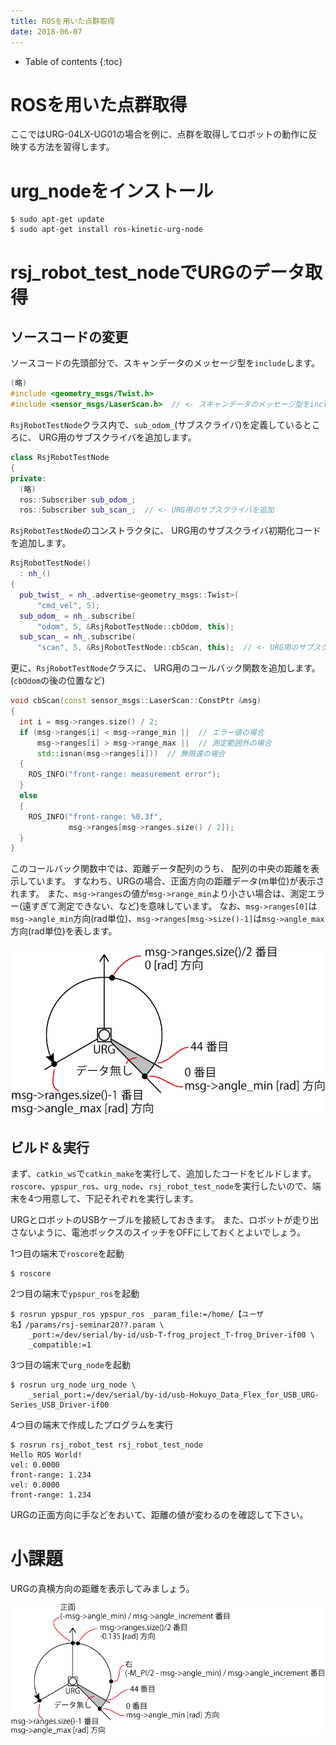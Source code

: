 ```yaml
---
title: ROSを用いた点群取得
date: 2018-06-07
---
```


- Table of contents
{:toc}

# ROSを用いた点群取得

ここではURG-04LX-UG01の場合を例に、点群を取得してロボットの動作に反映する方法を習得します。

# urg_nodeをインストール

```shell
$ sudo apt-get update
$ sudo apt-get install ros-kinetic-urg-node
```

# rsj_robot_test_nodeでURGのデータ取得
## ソースコードの変更
ソースコードの先頭部分で、スキャンデータのメッセージ型を`include`します。

```c++
(略)
#include <geometry_msgs/Twist.h>
#include <sensor_msgs/LaserScan.h>  // <- スキャンデータのメッセージ型をinclude
```

`RsjRobotTestNode`クラス内で、`sub_odom_`(サブスクライバ)を定義しているところに、
URG用のサブスクライバを追加します。

```c++
class RsjRobotTestNode
{
private:
  (略)
  ros::Subscriber sub_odom_;
  ros::Subscriber sub_scan_;  // <- URG用のサブスクライバを追加
```

`RsjRobotTestNode`のコンストラクタに、
URG用のサブスクライバ初期化コードを追加します。

```c++
RsjRobotTestNode()
  : nh_()
{
  pub_twist_ = nh_.advertise<geometry_msgs::Twist>(
      "cmd_vel", 5);
  sub_odom_ = nh_.subscribe(
      "odom", 5, &RsjRobotTestNode::cbOdom, this);
  sub_scan_ = nh_.subscribe(
      "scan", 5, &RsjRobotTestNode::cbScan, this);  // <- URG用のサブスクライバ初期化コードを追加
```

更に、`RsjRobotTestNode`クラスに、
URG用のコールバック関数を追加します。(`cbOdom`の後の位置など)

```c++
void cbScan(const sensor_msgs::LaserScan::ConstPtr &msg)
{
  int i = msg->ranges.size() / 2;
  if (msg->ranges[i] < msg->range_min ||  // エラー値の場合
      msg->ranges[i] > msg->range_max ||  // 測定範囲外の場合
      std::isnan(msg->ranges[i]))  // 無限遠の場合
  {
    ROS_INFO("front-range: measurement error");
  }
  else
  {
    ROS_INFO("front-range: %0.3f",
             msg->ranges[msg->ranges.size() / 2]);
  }
}
```

このコールバック関数中では、距離データ配列のうち、
配列の中央の距離を表示しています。
すなわち、URGの場合、正面方向の距離データ(m単位)が表示されます。
また、`msg->ranges`の値が`msg->range_min`より小さい場合は、測定エラー(遠すぎて測定できない、など)を意味しています。
なお、`msg->ranges[0]`は`msg->angle_min`方向(rad単位)、`msg->ranges[msg->size()-1]`は`msg->angle_max`方向(rad単位)を表します。

![URG Step Number](images/urg_number.png)

## ビルド＆実行

まず、`catkin_ws`で`catkin_make`を実行して、追加したコードをビルドします。
`roscore`、`ypspur_ros`、`urg_node`、`rsj_robot_test_node`を実行したいので、端末を4つ用意して、下記それぞれを実行します。

URGとロボットのUSBケーブルを接続しておきます。
また、ロボットが走り出さないように、電池ボックスのスイッチをOFFにしておくとよいでしょう。

1つ目の端末で`roscore`を起動

```shell
$ roscore
```

2つ目の端末で`ypspur_ros`を起動

```shell
$ rosrun ypspur_ros ypspur_ros _param_file:=/home/【ユーザ名】/params/rsj-seminar20??.param \
    _port:=/dev/serial/by-id/usb-T-frog_project_T-frog_Driver-if00 \
    _compatible:=1
```

3つ目の端末で`urg_node`を起動

```shell
$ rosrun urg_node urg_node \
    _serial_port:=/dev/serial/by-id/usb-Hokuyo_Data_Flex_for_USB_URG-Series_USB_Driver-if00
```

4つ目の端末で作成したプログラムを実行

```shell
$ rosrun rsj_robot_test rsj_robot_test_node
Hello ROS World!
vel: 0.0000
front-range: 1.234
vel: 0.0000
front-range: 1.234
```

URGの正面方向に手などをおいて、距離の値が変わるのを確認して下さい。

# 小課題

URGの真横方向の距離を表示してみましょう。

![URG Step Number Hint](images/urg_number_a.png)
